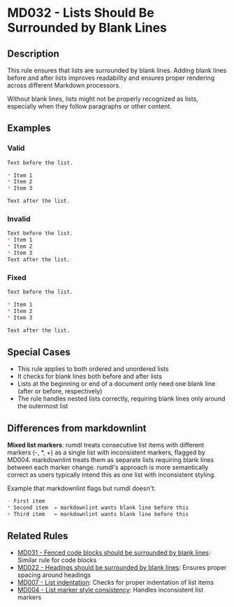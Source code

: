 # MD032 - Lists Should Be Surrounded by Blank Lines

## Description

This rule ensures that lists are surrounded by blank lines. Adding blank lines before and after lists
improves readability and ensures proper rendering across different Markdown processors.

Without blank lines, lists might not be properly recognized as lists, especially when they follow
paragraphs or other content.

<!-- rumdl-disable MD032 -->

## Examples

### Valid

```markdown
Text before the list.

* Item 1
* Item 2
* Item 3

Text after the list.
```

### Invalid

```markdown
Text before the list.
* Item 1
* Item 2
* Item 3
Text after the list.
```

### Fixed

```markdown
Text before the list.

* Item 1
* Item 2
* Item 3

Text after the list.
```

<!-- rumdl-enable MD032 -->

## Special Cases

- This rule applies to both ordered and unordered lists
- It checks for blank lines both before and after lists
- Lists at the beginning or end of a document only need one blank line (after or before, respectively)
- The rule handles nested lists correctly, requiring blank lines only around the outermost list

## Differences from markdownlint

**Mixed list markers**: rumdl treats consecutive list items with different markers (-, *, +) as a single list with inconsistent markers, flagged by MD004. markdownlint treats them as separate lists requiring blank lines between each marker change. rumdl's approach is more semantically correct as users typically intend this as one list with inconsistent styling.

Example that markdownlint flags but rumdl doesn't:

```markdown
- First item
* Second item  ← markdownlint wants blank line before this
+ Third item   ← markdownlint wants blank line before this
```

## Related Rules

- [MD031 - Fenced code blocks should be surrounded by blank lines](md031.md): Similar rule for code blocks
- [MD022 - Headings should be surrounded by blank lines](md022.md): Ensures proper spacing around headings
- [MD007 - List indentation](md007.md): Checks for proper indentation of list items
- [MD004 - List marker style consistency](md004.md): Handles inconsistent list markers
